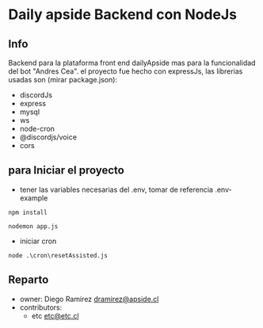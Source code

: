 # Daily apside Backend con NodeJs #

## Info
Backend para la plataforma front end dailyApside mas para la funcionalidad del bot "Andres Cea". el proyecto fue hecho con expressJs, las librerias usadas son (mirar package.json):
- discordJs
- express
- mysql
- ws
- node-cron
- @discordjs/voice
- cors

## para Iniciar el proyecto
- tener las variables necesarias del .env, tomar de referencia .env-example
  
```
npm install
```
```
nodemon app.js
```

- iniciar cron

```
node .\cron\resetAssisted.js
```

## Reparto

- owner: Diego Ramirez dramirez@apside.cl
- contributors:
  - etc etc@etc.cl